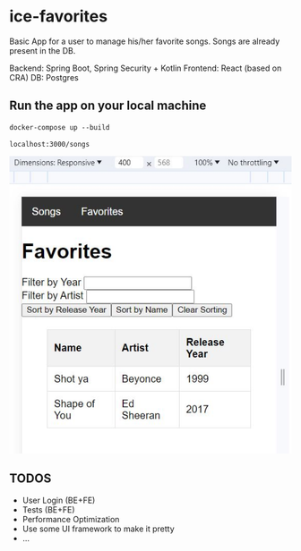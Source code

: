 # ice-favorites

Basic App for a user to manage his/her favorite songs. Songs are already present in the DB.

Backend: Spring Boot, Spring Security + Kotlin
Frontend: React (based on CRA)
DB: Postgres

## Run the app on your local machine

```
docker-compose up --build 
```
```
localhost:3000/songs
```

![alt text](https://github.com/chrizzking85/ice-favorites/blob/main/screenshot.JPG?raw=true)

## TODOS

- User Login (BE+FE)
- Tests (BE+FE)
- Performance Optimization
- Use some UI framework to make it pretty
- ...
